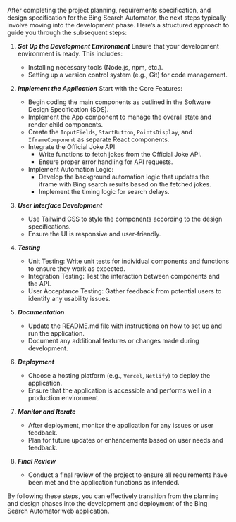 After completing the project planning, requirements specification, and design specification for the Bing Search Automator, the next steps typically involve moving into the development phase. Here’s a structured approach to guide you through the subsequent steps:

1. **_Set Up the Development Environment_**
   Ensure that your development environment is ready. This includes:

   - Installing necessary tools (Node.js, npm, etc.).
   - Setting up a version control system (e.g., Git) for code management.

2. **_Implement the Application_**
   Start with the Core Features:

   - Begin coding the main components as outlined in the Software Design Specification (SDS).
   - Implement the App component to manage the overall state and render child components.
   - Create the `InputFields`, `StartButton`, `PointsDisplay`, and `IframeComponent` as separate React components.
   - Integrate the Official Joke API:
     - Write functions to fetch jokes from the Official Joke API.
     - Ensure proper error handling for API requests.
   - Implement Automation Logic:
     - Develop the background automation logic that updates the iframe with Bing search results based on the fetched jokes.
     - Implement the timing logic for search delays.

3. **_User Interface Development_**

   - Use Tailwind CSS to style the components according to the design specifications.
   - Ensure the UI is responsive and user-friendly.

4. **_Testing_**

   - Unit Testing: Write unit tests for individual components and functions to ensure they work as expected.
   - Integration Testing: Test the interaction between components and the API.
   - User Acceptance Testing: Gather feedback from potential users to identify any usability issues.

5. **_Documentation_**

   - Update the README.md file with instructions on how to set up and run the application.
   - Document any additional features or changes made during development.

6. **_Deployment_**

   - Choose a hosting platform (e.g., `Vercel`, `Netlify`) to deploy the application.
   - Ensure that the application is accessible and performs well in a production environment.

7. **_Monitor and Iterate_**

   - After deployment, monitor the application for any issues or user feedback.
   - Plan for future updates or enhancements based on user needs and feedback.

8. **_Final Review_**
   - Conduct a final review of the project to ensure all requirements have been met and the application functions as intended.

By following these steps, you can effectively transition from the planning and design phases into the development and deployment of the Bing Search Automator web application.
